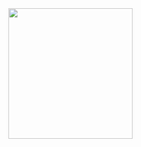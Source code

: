<div align="center">
  <a href="https://github.com/NikolayKYS/"><img src="https://media3.giphy.com/media/3o6ggbCzAotIx43ey4/giphy.gif?cid=ecf05e47ne9hxeqzpssz0apl1zwy1xcw0e7daohqzo1zto21&rid=giphy.gif&ct=g" width="248" height="260"></a>
  <br>
</a>
